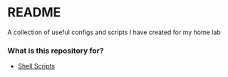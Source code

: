 # README #

A collection of useful configs and scripts I have created for my home lab

### What is this repository for? ###

* [Shell Scripts](shell_scripts) 
